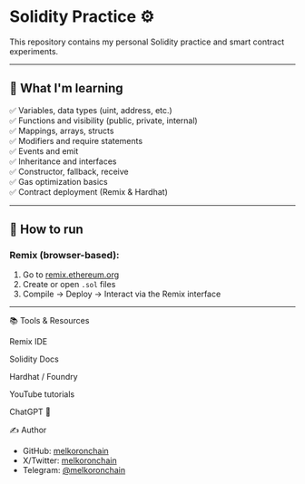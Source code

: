 # Solidity Practice ⚙️

This repository contains my personal Solidity practice and smart contract experiments.

---

## 🧠 What I'm learning

✅ Variables, data types (uint, address, etc.)  
✅ Functions and visibility (public, private, internal)  
✅ Mappings, arrays, structs  
✅ Modifiers and require statements  
✅ Events and emit  
✅ Inheritance and interfaces  
✅ Constructor, fallback, receive  
✅ Gas optimization basics  
✅ Contract deployment (Remix & Hardhat)

---

## 🚀 How to run

### Remix (browser-based):

1. Go to [remix.ethereum.org](https://remix.ethereum.org)  
2. Create or open `.sol` files  
3. Compile → Deploy → Interact via the Remix interface

---

📚 Tools & Resources

Remix IDE

Solidity Docs

Hardhat / Foundry

YouTube tutorials

ChatGPT 🤖

✍️ Author

- GitHub: [melkoronchain](https://github.com/melkoronchain)
- X/Twitter: [melkoronchain](https://x.com/MelkorOnChain)
- Telegram: [@melkoronchain](https://t.me/melkoronchain)
